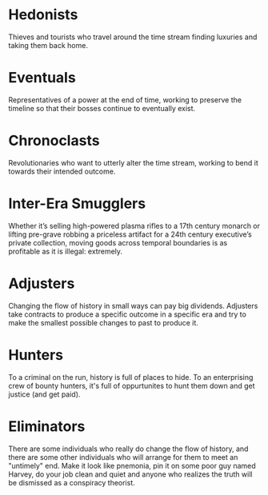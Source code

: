 
# Hedonists
Thieves and tourists who travel around the time stream finding luxuries and taking them back home.

# Eventuals
Representatives of a power at the end of time, working to preserve the timeline so that their bosses continue to eventually exist.

# Chronoclasts
Revolutionaries who want to utterly alter the time stream, working to bend it towards their intended outcome.

# Inter-Era Smugglers
Whether it’s selling high-powered plasma rifles to a 17th century monarch or lifting pre-grave robbing a priceless artifact for a 24th century executive’s private collection, moving goods across temporal boundaries is as profitable as it is illegal: extremely.

# Adjusters
Changing the flow of history in small ways can pay big dividends. Adjusters take contracts to produce a specific outcome in a specific era and try to make the smallest possible changes to past to produce it.

# Hunters
To a criminal on the run, history is full of places to hide. To an enterprising crew of bounty hunters, it's full of oppurtunites to hunt them down and get justice (and get paid). 

# Eliminators 
There are some individuals who really do change the flow of history, and there are some other individuals who will arrange for them to meet an "untimely" end. Make it look like pnemonia, pin it on some poor guy named Harvey, do your job clean and quiet and anyone who realizes the truth will be dismissed as a conspiracy theorist. 
